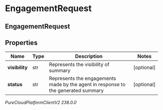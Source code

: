 # EngagementRequest

## EngagementRequest

## Properties

|Name | Type | Description | Notes|
|------------ | ------------- | ------------- | -------------|
| **visibility** | str | Represents the visibility of summary | [optional] |
| **status** | str | Represents the engagements made by the agent in response to the generated summary | [optional] |



_PureCloudPlatformClientV2 238.0.0_
